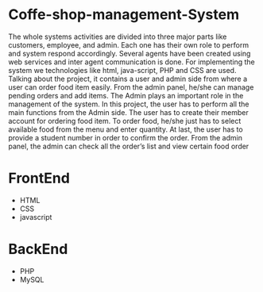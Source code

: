 # Coffe-shop-management-System
The whole systems activities are divided into three major parts like customers, employee, and 
admin. Each one has their own role to perform and system respond accordingly. Several agents 
have been created using web services and inter agent communication is done. For implementing 
the system we technologies like html, java-script, PHP and CSS are used. Talking about the 
project, it contains a user and admin side from where a user can order food item easily. 
From the admin panel, he/she can manage pending orders and add items. The Admin 
plays an important role in the management of the system. In this project, the user has to 
perform all the main functions from the Admin side. The user has to create their member 
account for ordering food item. To order food, he/she just has to select available food 
from the menu and enter quantity. At last, the user has to provide a student number in 
order to confirm the order. From the admin panel, the admin can check all the order’s list 
and view certain food order
# FrontEnd
- HTML
- CSS
- javascript

# BackEnd
- PHP
- MySQL
